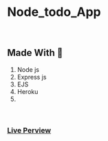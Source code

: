 <h1 text-align="center">Node_todo_App</h1>

<br />

## Made With 🔨
1) Node js
2) Express js
3) EJS 
4) Heroku
5) 
<br />

### [Live Perview](https://cryptic-spire-79696.herokuapp.com/) 
